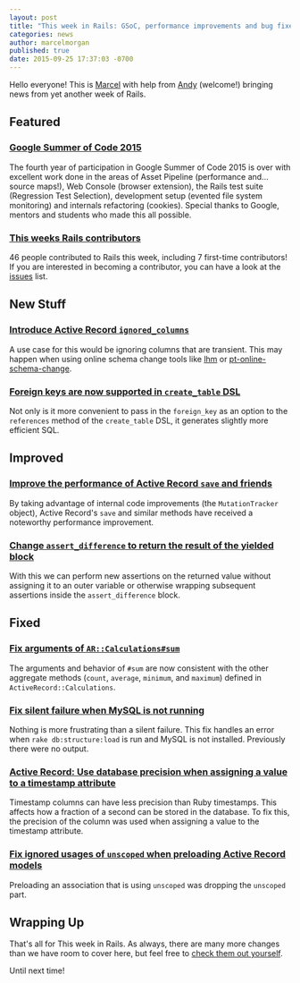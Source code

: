 ```yaml
---
layout: post
title: "This week in Rails: GSoC, performance improvements and bug fixes!"
categories: news
author: marcelmorgan
published: true
date: 2015-09-25 17:37:03 -0700
---
```


Hello everyone! This is [Marcel](https://twitter.com/marcelmorgan) with help from [Andy](https://twitter.com/andatki) (welcome!) bringing news from yet another week of Rails.

## Featured

### [Google Summer of Code 2015](https://rubyonrails.org/2015/9/25/gsoc-2015-wrapping-up)

The fourth year of participation in Google Summer of Code 2015 is over with excellent work done in the areas of Asset Pipeline (performance and... source maps!), Web Console (browser extension), the Rails test suite (Regression Test Selection), development setup (evented file system monitoring) and internals refactoring (cookies). Special thanks to Google, mentors and students who made this all possible.

### [This weeks Rails contributors](http://contributors.rubyonrails.org/contributors/in-time-window/20150918-201509025)

46 people contributed to Rails this week, including 7 first-time contributors! If you are interested in becoming a contributor, you can have a look at the [issues](https://github.com/rails/rails/issues) list.

## New Stuff

### [Introduce Active Record `ignored_columns`](https://github.com/rails/rails/pull/21720)

A use case for this would be ignoring columns that are transient. This may happen when using online schema change tools like [lhm](https://github.com/soundcloud/lhm) or [pt-online-schema-change](https://www.percona.com/doc/percona-toolkit/2.1/pt-online-schema-change.html).

### [Foreign keys are now supported in `create_table` DSL](https://github.com/rails/rails/pull/20009)

Not only is it more convenient to pass in the `foreign_key` as an option to the `references` method of the `create_table` DSL, it generates slightly more efficient SQL.

## Improved

### [Improve the performance of Active Record `save` and friends](https://github.com/rails/rails/commit/136fc65c9b8b66e1fb56f3a17f0d1fddff9b4bd0)

By taking advantage of internal code improvements (the `MutationTracker` object), Active Record's `save` and similar methods have received a noteworthy performance improvement.

### [Change `assert_difference` to return the result of the yielded block](https://github.com/rails/rails/pull/21754)

With this we can perform new assertions on the returned value without assigning it to an outer variable or otherwise wrapping subsequent assertions inside the `assert_difference` block.

## Fixed

### [Fix arguments of `AR::Calculations#sum`](https://github.com/rails/rails/pull/21725)

The arguments and behavior of `#sum` are now consistent with the other aggregate methods (`count`, `average`, `minimum`, and `maximum`) defined in `ActiveRecord::Calculations`.

### [Fix silent failure when MySQL is not running](https://github.com/rails/rails/pull/20569)

Nothing is more frustrating than a silent failure. This fix handles an error when `rake db:structure:load` is run and MySQL is not installed. Previously there were no output.

### [Active Record: Use database precision when assigning a value to a timestamp attribute](https://github.com/rails/rails/pull/20317)

Timestamp columns can have less precision than Ruby timestamps. This affects how a fraction of a second can be stored in the database. To fix this, the precision of the column was used when assigning a value to the timestamp attribute.

### [Fix ignored usages of `unscoped` when preloading Active Record models](https://github.com/rails/rails/pull/21550)

Preloading an association that is using `unscoped` was dropping the `unscoped` part.

## Wrapping Up

That's all for This week in Rails. As always, there are many more changes than we have room to cover here, but feel free to [check them out yourself](https://github.com/rails/rails/compare/master@%7B2015-09-19%7D...@%7B2015-09-25%7D).

Until next time!

